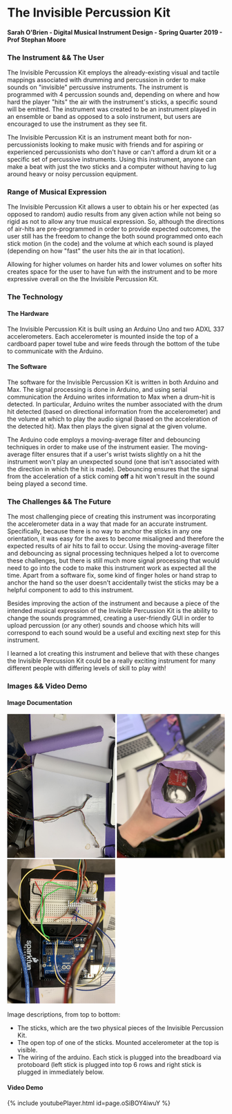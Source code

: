 # The Invisible Percussion Kit
#### Sarah O'Brien - Digital Musical Instrument Design - Spring Quarter 2019 - Prof Stephan Moore

### The Instrument && The User

The Invisible Percussion Kit employs the already-existing visual and tactile mappings associated with drumming and percussion in order to make sounds on "invisible" percussive instruments. The instrument is programmed with 4 percussion sounds and, depending on where and how hard the player "hits" the air with the instrument's sticks, a specific sound will be emitted. The instrument was created to be an instrument played in an ensemble or band as opposed to a solo instrument, but users are encouraged to use the instrument as they see fit.

The Invisible Percussion Kit is an instrument meant both for non-percussionists looking to make music with friends and for aspiring or experienced percussionists who don't have or can't afford a drum kit or a specific set of percussive instruments. Using this instrument, anyone can make a beat with just the two sticks and a computer without having to lug around heavy or noisy percussion equipment.

### Range of Musical Expression

The Invisible Percussion Kit allows a user to obtain his or her expected (as opposed to random) audio results from any given action while not being so rigid as not to allow any true musical expression. So, although the directions of air-hits are pre-programmed in order to provide expected outcomes, the user still has the freedom to change the both sound programmed onto each stick motion (in the code) and the  volume at which each sound is played (depending on how "fast" the user hits the air in that location). 

Allowing for higher volumes on harder hits and lower volumes on softer hits creates space for the user to have fun with the instrument and to be more expressive overall on the the Invisible Percussion Kit. 

### The Technology

#### The Hardware

The Invisible Percussion Kit is built using an Arduino Uno and two ADXL 337 accelerometers. Each accelerometer is mounted inside the top of a cardboard paper towel tube and wire feeds through the bottom of the tube to communicate with the Arduino.

#### The Software

The software for the Invisible Percussion Kit is written in both Arduino and Max. The signal processing is done in Arduino, and using serial communication the Arduino writes information to Max when a drum-hit is detected. In particular, Arduino writes the number associated with the drum hit detected (based on directional information from the accelerometer) and the volume at which to play the audio signal (based on the acceleration of the detected hit). Max then plays the given signal at the given volume. 

The Arduino code employs a moving-average filter and debouncing techniques in order to make use of the instrument easier. The moving-average filter ensures that if a user's wrist twists slightly on a hit the instrument won't play an unexpected sound (one that isn't associated with the direction in which the hit is made). Debouncing ensures that the signal from the acceleration of a stick coming __off__ a hit won't result in the sound being played a second time.

### The Challenges && The Future

The most challenging piece of creating this instrument was incorporating the accelerometer data in a way that made for an accurate instrument. Specifically, because there is no way to anchor the sticks in any one orientation, it was easy for the axes to become misaligned and therefore the expected results of air hits to fail to occur. Using the moving-average filter and debouncing as signal processing techniques helped a lot to overcome these challenges, but there is still much more signal processing that would need to go into the code to make this instrument work as expected all the time. Apart from a software fix, some kind of finger holes or hand strap to anchor the hand so the user doesn't accidentally twist the sticks may be a helpful component to add to this instrument.

Besides improving the action of the instrument and because a piece of the intended musical expression of the Invisible Percussion Kit is the ability to change the sounds programmed, creating a user-friendly GUI in order to upload percussion (or any other) sounds and choose which hits will correspond to each sound would be a useful and exciting next step for this instrument.

I learned a lot creating this instrument and believe that with these changes the Invisible Percussion Kit could be a really exciting instrument for many different people with differing levels of skill to play with!

### Images && Video Demo

#### Image Documentation
<img src="/images/sticks.jpg" alt="sticks" width="250"/>

<img src="/images/top.jpg" alt="top" width="250"/>

<img src="/images/arduino.jpg" alt="Arduino" width="250"/>

Image descriptions, from top to bottom:
- The sticks, which are the two physical pieces of the Invisible Percussion Kit.
- The open top of one of the sticks. Mounted accelerometer at the top is visible.
- The wiring of the arduino. Each stick is plugged into the breadboard via protoboard (left stick is plugged into top 6 rows and right stick is plugged in immediately below.

#### Video Demo
{% include youtubePlayer.html id=page.oSiBOY4iwuY %}
